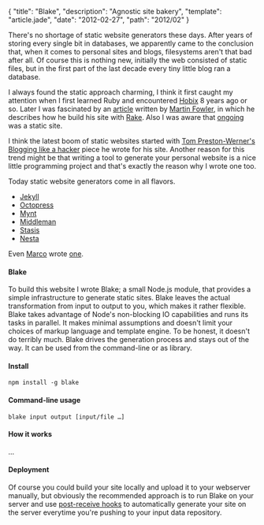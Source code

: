 {
  "title": "Blake",
  "description": "Agnostic site bakery",
  "template": "article.jade",
  "date": "2012-02-27",
  "path": "2012/02"
}

There's no shortage of static website generators these days. After years of storing every single bit in databases, we apparently came to the conclusion that, when it comes to personal sites and blogs, filesystems aren't that bad after all. Of course this is nothing new, initially the web consisted of static files, but in the first part of the last decade every tiny little blog ran a database.

I always found the static approach charming, I think it first caught my attention when I first learned Ruby and encountered [Hobix](http://hobix.github.com/hobix/) 8 years ago or so. Later I was fascinated by an [article](http://www.martinfowler.com/articles/rake.html) written by [Martin Fowler](http://www.martinfowler.com), in which he describes how he build his site with [Rake](http://rake.rubyforge.org/). Also I was aware that [ongoing](http://www.tbray.org/ongoing/) was a static site. 

I think the latest boom of static websites started with [Tom Preston-Werner's](http://tom.preston-werner.com/) [Blogging like a hacker](http://tom.preston-werner.com/2008/11/17/blogging-like-a-hacker.html) piece he wrote for his site. Another reason for this trend might be that writing a tool to generate your personal website is a nice little programming project and that's exactly the reason why I wrote one too.

Today static website generators come in all flavors.

-    [Jekyll](http://jekyllrb.com/)
-    [Octopress](http://octopress.org/)
-    [Mynt](http://mynt.mirroredwhite.com/)
-    [Middleman](http://awardwinningfjords.com/2009/10/22/middleman.html)
-    [Stasis](http://stasis.me/)
-    [Nesta](http://nestacms.com/)

Even [Marco](http://www.marco.org) wrote [one](http://www.marco.org/secondcrack).

#### Blake
To build this website I wrote Blake; a small Node.js module, that provides a simple infrastructure to generate static sites. Blake  leaves the actual transformation from input to output to you, which makes it rather flexible. Blake takes advantage of Node's non-blocking IO capabilities and runs its tasks in parallel. It makes minimal assumptions and doesn't limit your choices of markup language and template engine. To be honest, it doesn't do terribly much. Blake drives the generation process and stays out of the way. It can be used from the command-line or as library.

#### Install
	npm install -g blake

#### Command-line usage
	blake input output [input/file …]

#### How it works
...

#### Deployment
Of course you could build your site locally and upload it to your webserver manually, but obviously the recommended approach is to run Blake on your server and use [post-receive hooks](http://help.github.com/post-receive-hooks/) to automatically generate your site on the server everytime you're pushing to your input data repository.

